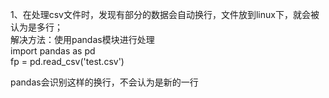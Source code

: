 1、在处理csv文件时，发现有部分的数据会自动换行，文件放到linux下，就会被认为是多行；  
解决方法：使用pandas模块进行处理  
import pandas as pd  
fp = pd.read_csv('test.csv')  

pandas会识别这样的换行，不会认为是新的一行  

